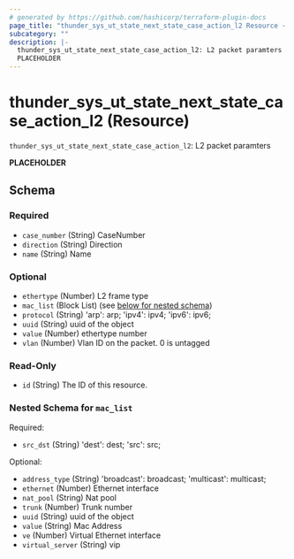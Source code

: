 ```yaml
---
# generated by https://github.com/hashicorp/terraform-plugin-docs
page_title: "thunder_sys_ut_state_next_state_case_action_l2 Resource - terraform-provider-thunder"
subcategory: ""
description: |-
  thunder_sys_ut_state_next_state_case_action_l2: L2 packet paramters
  PLACEHOLDER
---
```


# thunder_sys_ut_state_next_state_case_action_l2 (Resource)

`thunder_sys_ut_state_next_state_case_action_l2`: L2 packet paramters

__PLACEHOLDER__



<!-- schema generated by tfplugindocs -->
## Schema

### Required

- `case_number` (String) CaseNumber
- `direction` (String) Direction
- `name` (String) Name

### Optional

- `ethertype` (Number) L2 frame type
- `mac_list` (Block List) (see [below for nested schema](#nestedblock--mac_list))
- `protocol` (String) 'arp': arp; 'ipv4': ipv4; 'ipv6': ipv6;
- `uuid` (String) uuid of the object
- `value` (Number) ethertype number
- `vlan` (Number) Vlan ID on the packet. 0 is untagged

### Read-Only

- `id` (String) The ID of this resource.

<a id="nestedblock--mac_list"></a>
### Nested Schema for `mac_list`

Required:

- `src_dst` (String) 'dest': dest; 'src': src;

Optional:

- `address_type` (String) 'broadcast': broadcast; 'multicast': multicast;
- `ethernet` (Number) Ethernet interface
- `nat_pool` (String) Nat pool
- `trunk` (Number) Trunk number
- `uuid` (String) uuid of the object
- `value` (String) Mac Address
- `ve` (Number) Virtual Ethernet interface
- `virtual_server` (String) vip


